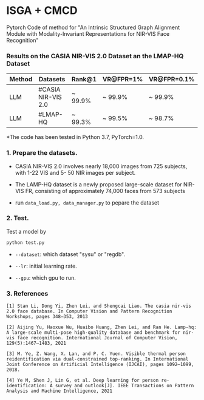 

# ISGA + CMCD

Pytorch Code of method for "An Intrinsic Structured Graph Alignment Module
with Modality-Invariant Representations for NIR-VIS Face Recognition" 

### Results on the  CASIA NIR-VIS 2.0 Dataset an the  LMAP-HQ Dataset 
| Method | Datasets           | Rank@1  | VR@FPR=1% | VR@FPR=0.1% |
| ------ | ------------------ | ------- | --------- | ----------- |
| LLM    | #CASIA NIR-VIS 2.0 | ~ 99.9% | ~ 99.9%   | ~ 99.9%     |
| LLM    | #LMAP-HQ           | ~ 99.3% | ~ 99.5%   | ~ 98.7%     |



*The code has been tested in Python 3.7, PyTorch=1.0. 

### 1. Prepare the datasets.

- CASIA NIR-VIS 2.0 involves nearly 18,000 images from 725 subjects, with 1-22 VIS and 5-
   50 NIR images per subject.

-  The LAMP-HQ dataset is a newly proposed large-scale dataset for NIR-VIS FR, consisting of approximately 74,000 faces from 573 subjects

- run ```data_load.py, data_manager.py``` to pepare the dataset

### 2. Test.
  Test a model by
  ```bash
python test.py
  ```

  - `--dataset`: which dataset "sysu" or "regdb".

  - `--lr`: initial learning rate.
  
  - `--gpu`:  which gpu to run.



### 3. References

```
[1] Stan Li, Dong Yi, Zhen Lei, and Shengcai Liao. The casia nir-vis 2.0 face database. In Computer Vision and Pattern Recognition Workshops, pages 348–353, 2013
```

```
[2] Aijing Yu, Haoxue Wu, Huaibo Huang, Zhen Lei, and Ran He. Lamp-hq: A large-scale multi-pose high-quality database and benchmark for nir-vis face recognition. International Journal of Computer Vision, 129(5):1467–1483, 2021
```

```
[3] M. Ye, Z. Wang, X. Lan, and P. C. Yuen. Visible thermal person reidentification via dual-constrained top-ranking. In International Joint Conference on Artificial Intelligence (IJCAI), pages 1092–1099, 2018.
```

```
[4] Ye M, Shen J, Lin G, et al. Deep learning for person re-identification: A survey and outlook[J]. IEEE Transactions on Pattern Analysis and Machine Intelligence, 2021
```

